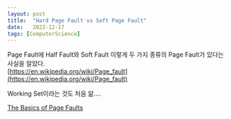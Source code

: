 ```yaml
---
layout: post
title:  "Hard Page Fault vs Soft Page Fault"
date:   2022-12-17
tags: [ComputerScience]
---            
```


Page Fault에 Half Fault와 Soft Fault 이렇게 두 가지 종류의 Page Fault가 있다는 사실을 알았다.            
[https://en.wikipedia.org/wiki/Page_fault](https://en.wikipedia.org/wiki/Page_fault)                  
              
Working Set이라는 것도 처음 앎....        

[The Basics of Page Faults](https://techcommunity.microsoft.com/t5/ask-the-performance-team/the-basics-of-page-faults/ba-p/373120)

